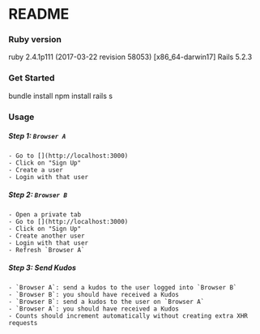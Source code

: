 # README
### Ruby version
ruby 2.4.1p111 (2017-03-22 revision 58053) [x86_64-darwin17]
Rails 5.2.3

### Get Started
bundle install
npm install
rails s

### Usage

##### Step 1: `Browser A`
    - Go to [](http://localhost:3000)
    - Click on "Sign Up"
    - Create a user
    - Login with that user

##### Step 2: `Browser B`
    - Open a private tab
    - Go to [](http://localhost:3000)
    - Click on "Sign Up"
    - Create another user
    - Login with that user
    - Refresh `Browser A`

##### Step 3: Send Kudos
    - `Browser A`: send a kudos to the user logged into `Browser B`
    - `Browser B`: you should have received a Kudos
    - `Browser B`: send a kudos to the user on `Browser A`
    - `Browser A`: you should have received a Kudos
    - Counts should increment automatically without creating extra XHR requests